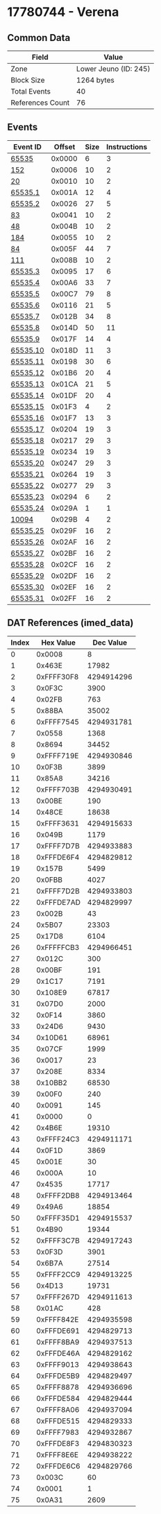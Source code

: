 # 17780744 - Verena

## Common Data

| Field            | Value                 |
|------------------|-----------------------|
| Zone             | Lower Jeuno (ID: 245) |
| Block Size       | 1264 bytes            |
| Total Events     | 40                    |
| References Count | 76                    |

## Events

| Event ID                  | Offset   |   Size |   Instructions |
|---------------------------|----------|--------|----------------|
| [65535](./65535.md)       | 0x0000   |      6 |              3 |
| [152](./152.md)           | 0x0006   |     10 |              2 |
| [20](./20.md)             | 0x0010   |     10 |              2 |
| [65535.1](./65535.1.md)   | 0x001A   |     12 |              4 |
| [65535.2](./65535.2.md)   | 0x0026   |     27 |              5 |
| [83](./83.md)             | 0x0041   |     10 |              2 |
| [48](./48.md)             | 0x004B   |     10 |              2 |
| [184](./184.md)           | 0x0055   |     10 |              2 |
| [84](./84.md)             | 0x005F   |     44 |              7 |
| [111](./111.md)           | 0x008B   |     10 |              2 |
| [65535.3](./65535.3.md)   | 0x0095   |     17 |              6 |
| [65535.4](./65535.4.md)   | 0x00A6   |     33 |              7 |
| [65535.5](./65535.5.md)   | 0x00C7   |     79 |              8 |
| [65535.6](./65535.6.md)   | 0x0116   |     21 |              5 |
| [65535.7](./65535.7.md)   | 0x012B   |     34 |              8 |
| [65535.8](./65535.8.md)   | 0x014D   |     50 |             11 |
| [65535.9](./65535.9.md)   | 0x017F   |     14 |              4 |
| [65535.10](./65535.10.md) | 0x018D   |     11 |              3 |
| [65535.11](./65535.11.md) | 0x0198   |     30 |              6 |
| [65535.12](./65535.12.md) | 0x01B6   |     20 |              4 |
| [65535.13](./65535.13.md) | 0x01CA   |     21 |              5 |
| [65535.14](./65535.14.md) | 0x01DF   |     20 |              4 |
| [65535.15](./65535.15.md) | 0x01F3   |      4 |              2 |
| [65535.16](./65535.16.md) | 0x01F7   |     13 |              3 |
| [65535.17](./65535.17.md) | 0x0204   |     19 |              3 |
| [65535.18](./65535.18.md) | 0x0217   |     29 |              3 |
| [65535.19](./65535.19.md) | 0x0234   |     19 |              3 |
| [65535.20](./65535.20.md) | 0x0247   |     29 |              3 |
| [65535.21](./65535.21.md) | 0x0264   |     19 |              3 |
| [65535.22](./65535.22.md) | 0x0277   |     29 |              3 |
| [65535.23](./65535.23.md) | 0x0294   |      6 |              2 |
| [65535.24](./65535.24.md) | 0x029A   |      1 |              1 |
| [10094](./10094.md)       | 0x029B   |      4 |              2 |
| [65535.25](./65535.25.md) | 0x029F   |     16 |              2 |
| [65535.26](./65535.26.md) | 0x02AF   |     16 |              2 |
| [65535.27](./65535.27.md) | 0x02BF   |     16 |              2 |
| [65535.28](./65535.28.md) | 0x02CF   |     16 |              2 |
| [65535.29](./65535.29.md) | 0x02DF   |     16 |              2 |
| [65535.30](./65535.30.md) | 0x02EF   |     16 |              2 |
| [65535.31](./65535.31.md) | 0x02FF   |     16 |              2 |

## DAT References (imed_data)

|   Index | Hex Value   |   Dec Value |
|---------|-------------|-------------|
|       0 | 0x0008      |           8 |
|       1 | 0x463E      |       17982 |
|       2 | 0xFFFF30F8  |  4294914296 |
|       3 | 0x0F3C      |        3900 |
|       4 | 0x02FB      |         763 |
|       5 | 0x88BA      |       35002 |
|       6 | 0xFFFF7545  |  4294931781 |
|       7 | 0x0558      |        1368 |
|       8 | 0x8694      |       34452 |
|       9 | 0xFFFF719E  |  4294930846 |
|      10 | 0x0F3B      |        3899 |
|      11 | 0x85A8      |       34216 |
|      12 | 0xFFFF703B  |  4294930491 |
|      13 | 0x00BE      |         190 |
|      14 | 0x48CE      |       18638 |
|      15 | 0xFFFF3631  |  4294915633 |
|      16 | 0x049B      |        1179 |
|      17 | 0xFFFF7D7B  |  4294933883 |
|      18 | 0xFFFDE6F4  |  4294829812 |
|      19 | 0x157B      |        5499 |
|      20 | 0x0FBB      |        4027 |
|      21 | 0xFFFF7D2B  |  4294933803 |
|      22 | 0xFFFDE7AD  |  4294829997 |
|      23 | 0x002B      |          43 |
|      24 | 0x5B07      |       23303 |
|      25 | 0x17D8      |        6104 |
|      26 | 0xFFFFFCB3  |  4294966451 |
|      27 | 0x012C      |         300 |
|      28 | 0x00BF      |         191 |
|      29 | 0x1C17      |        7191 |
|      30 | 0x108E9     |       67817 |
|      31 | 0x07D0      |        2000 |
|      32 | 0x0F14      |        3860 |
|      33 | 0x24D6      |        9430 |
|      34 | 0x10D61     |       68961 |
|      35 | 0x07CF      |        1999 |
|      36 | 0x0017      |          23 |
|      37 | 0x208E      |        8334 |
|      38 | 0x10BB2     |       68530 |
|      39 | 0x00F0      |         240 |
|      40 | 0x0091      |         145 |
|      41 | 0x0000      |           0 |
|      42 | 0x4B6E      |       19310 |
|      43 | 0xFFFF24C3  |  4294911171 |
|      44 | 0x0F1D      |        3869 |
|      45 | 0x001E      |          30 |
|      46 | 0x000A      |          10 |
|      47 | 0x4535      |       17717 |
|      48 | 0xFFFF2DB8  |  4294913464 |
|      49 | 0x49A6      |       18854 |
|      50 | 0xFFFF35D1  |  4294915537 |
|      51 | 0x4B90      |       19344 |
|      52 | 0xFFFF3C7B  |  4294917243 |
|      53 | 0x0F3D      |        3901 |
|      54 | 0x6B7A      |       27514 |
|      55 | 0xFFFF2CC9  |  4294913225 |
|      56 | 0x4D13      |       19731 |
|      57 | 0xFFFF267D  |  4294911613 |
|      58 | 0x01AC      |         428 |
|      59 | 0xFFFF842E  |  4294935598 |
|      60 | 0xFFFDE691  |  4294829713 |
|      61 | 0xFFFF8BA9  |  4294937513 |
|      62 | 0xFFFDE46A  |  4294829162 |
|      63 | 0xFFFF9013  |  4294938643 |
|      64 | 0xFFFDE5B9  |  4294829497 |
|      65 | 0xFFFF8878  |  4294936696 |
|      66 | 0xFFFDE584  |  4294829444 |
|      67 | 0xFFFF8A06  |  4294937094 |
|      68 | 0xFFFDE515  |  4294829333 |
|      69 | 0xFFFF7983  |  4294932867 |
|      70 | 0xFFFDE8F3  |  4294830323 |
|      71 | 0xFFFF8E6E  |  4294938222 |
|      72 | 0xFFFDE6C6  |  4294829766 |
|      73 | 0x003C      |          60 |
|      74 | 0x0001      |           1 |
|      75 | 0x0A31      |        2609 |
